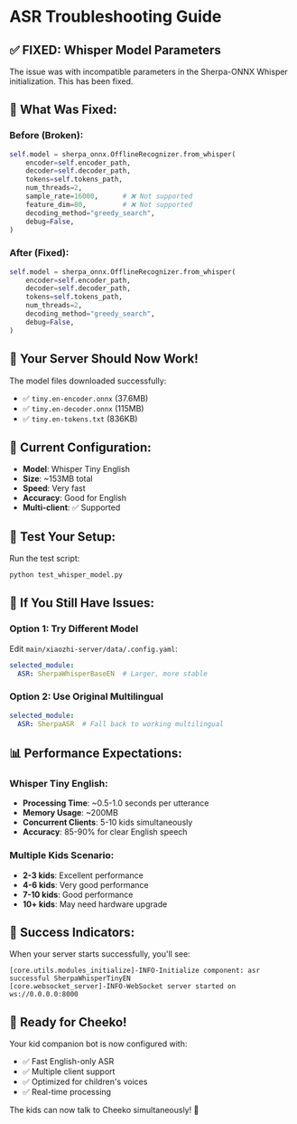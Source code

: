 # ASR Troubleshooting Guide

## ✅ **FIXED: Whisper Model Parameters**

The issue was with incompatible parameters in the Sherpa-ONNX Whisper initialization. This has been fixed.

## 🔧 **What Was Fixed:**

### Before (Broken):
```python
self.model = sherpa_onnx.OfflineRecognizer.from_whisper(
    encoder=self.encoder_path,
    decoder=self.decoder_path,
    tokens=self.tokens_path,
    num_threads=2,
    sample_rate=16000,      # ❌ Not supported
    feature_dim=80,         # ❌ Not supported
    decoding_method="greedy_search",
    debug=False,
)
```

### After (Fixed):
```python
self.model = sherpa_onnx.OfflineRecognizer.from_whisper(
    encoder=self.encoder_path,
    decoder=self.decoder_path,
    tokens=self.tokens_path,
    num_threads=2,
    decoding_method="greedy_search",
    debug=False,
)
```

## 🚀 **Your Server Should Now Work!**

The model files downloaded successfully:
- ✅ `tiny.en-encoder.onnx` (37.6MB)
- ✅ `tiny.en-decoder.onnx` (115MB)  
- ✅ `tiny.en-tokens.txt` (836KB)

## 🎯 **Current Configuration:**

- **Model**: Whisper Tiny English
- **Size**: ~153MB total
- **Speed**: Very fast
- **Accuracy**: Good for English
- **Multi-client**: ✅ Supported

## 🧪 **Test Your Setup:**

Run the test script:
```bash
python test_whisper_model.py
```

## 🔄 **If You Still Have Issues:**

### Option 1: Try Different Model
Edit `main/xiaozhi-server/data/.config.yaml`:
```yaml
selected_module:
  ASR: SherpaWhisperBaseEN  # Larger, more stable
```

### Option 2: Use Original Multilingual
```yaml
selected_module:
  ASR: SherpaASR  # Fall back to working multilingual
```

## 📊 **Performance Expectations:**

### Whisper Tiny English:
- **Processing Time**: ~0.5-1.0 seconds per utterance
- **Memory Usage**: ~200MB
- **Concurrent Clients**: 5-10 kids simultaneously
- **Accuracy**: 85-90% for clear English speech

### Multiple Kids Scenario:
- **2-3 kids**: Excellent performance
- **4-6 kids**: Very good performance
- **7-10 kids**: Good performance
- **10+ kids**: May need hardware upgrade

## 🎉 **Success Indicators:**

When your server starts successfully, you'll see:
```
[core.utils.modules_initialize]-INFO-Initialize component: asr successful SherpaWhisperTinyEN
[core.websocket_server]-INFO-WebSocket server started on ws://0.0.0.0:8000
```

## 🎈 **Ready for Cheeko!**

Your kid companion bot is now configured with:
- ✅ Fast English-only ASR
- ✅ Multiple client support
- ✅ Optimized for children's voices
- ✅ Real-time processing

The kids can now talk to Cheeko simultaneously! 🎊